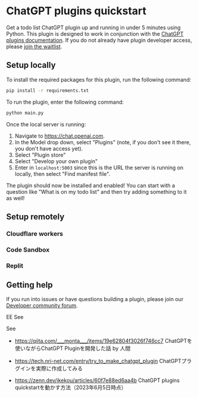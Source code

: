 # ChatGPT plugins quickstart

Get a todo list ChatGPT plugin up and running in under 5 minutes using Python. This plugin is designed to work in conjunction with the [ChatGPT plugins documentation](https://platform.openai.com/docs/plugins). If you do not already have plugin developer access, please [join the waitlist](https://openai.com/waitlist/plugins).

## Setup locally

To install the required packages for this plugin, run the following command:

```bash
pip install -r requirements.txt
```

To run the plugin, enter the following command:

```bash
python main.py
```

Once the local server is running:

1. Navigate to https://chat.openai.com. 
2. In the Model drop down, select "Plugins" (note, if you don't see it there, you don't have access yet).
3. Select "Plugin store"
4. Select "Develop your own plugin"
5. Enter in `localhost:5003` since this is the URL the server is running on locally, then select "Find manifest file".

The plugin should now be installed and enabled! You can start with a question like "What is on my todo list" and then try adding something to it as well! 

## Setup remotely

### Cloudflare workers

### Code Sandbox

### Replit

## Getting help

If you run into issues or have questions building a plugin, please join our [Developer community forum](https://community.openai.com/c/chat-plugins/20).

EE See

See
- https://qiita.com/___monta___/items/19e62804f3026f746cc7
  ChatGPTを使いながらChatGPT Pluginを開発した話 by 人間

- https://tech.nri-net.com/entry/try_to_make_chatgpt_plugin
  ChatGPTプラグインを実際に作成してみる

- https://zenn.dev/ikekou/articles/60f7e88ed6aa4b
  ChatGPT plugins quickstartを動かす方法（2023年6月5日時点）

